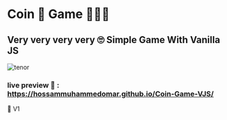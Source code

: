 # Coin 📀 Game 🤸🏾‍♂️
## Very very very very 🙄 Simple Game With Vanilla JS

![tenor](https://user-images.githubusercontent.com/49618856/92133334-8b279e80-ee08-11ea-8e76-baea3865eb73.gif)

### live preview 🙈 : https://hossammuhammedomar.github.io/Coin-Game-VJS/
🔴 V1
